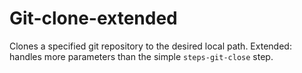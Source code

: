 # Git-clone-extended

Clones a specified git repository to the desired local path.
Extended: handles more parameters than the simple `steps-git-close` step.
